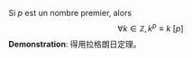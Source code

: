 Si $p$ est un nombre premier, alors
$$
\forall k \in \mathbb{Z}, k^{p} \equiv k \ [p]
$$
**Demonstration**:
得用拉格朗日定理。